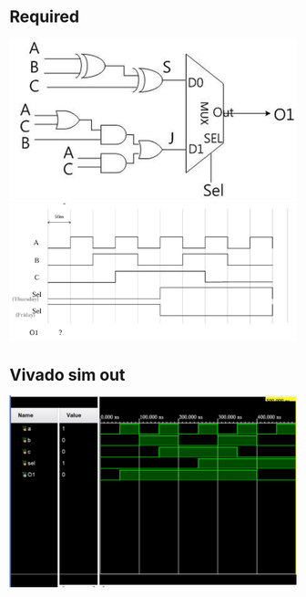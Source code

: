 # Required
![alt text](image.png)
![alt text](image-1.png)

# Vivado sim out
![alt text](simout.png)

